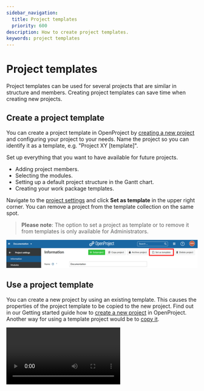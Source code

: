 ```yaml
---
sidebar_navigation:
  title: Project templates
  priority: 600
description: How to create project templates.
keywords: project templates
---
```

# Project templates

Project templates can be used for several projects that are similar in structure and members. Creating project templates can save time when creating new projects.

## Create a project template

You can create a project template in OpenProject by [creating a new project](../../../getting-started/projects/#create-a-new-project) and configuring your project to your needs. Name the project so you can identify it as a template, e.g. "Project XY [template]".

Set up everything that you want to have available for future projects.

- Adding project members.
- Selecting the modules.
- Setting up a default project structure in the Gantt chart.
- Creating your work package templates.

Navigate to the [project settings](../project-settings) and click **Set as template** in the upper right corner. You can remove a project from the template collection on the same spot.

> **Please note**: The option to set a project as template or to remove it from templates is only available for Administrators.

![set-as-template](image-20210204170739796-0115761.png)

## Use a project template

You can create a new project by using an existing template. This causes the properties of the project template to be copied to the new project. Find out in our Getting started guide how to [create a new project](../../../getting-started/projects/#create-a-new-project) in OpenProject.
Another way for using a template project would be to [copy it](../#copy-a-project).

<video src="https://openproject-docs.s3.eu-central-1.amazonaws.com/videos/OpenProject-Project-Templates.mp4"></video>
